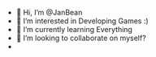 - 👋 Hi, I’m @JanBean
- 👀 I’m interested in Developing Games :)
- 🌱 I’m currently learning Everything
- 💞️ I’m looking to collaborate on myself?
- 
<!---
JanBean/JanBean is a ✨ special ✨ repository because its `README.md` (this file) appears on your GitHub profile.
You can click the Preview link to take a look at your changes.
--->
